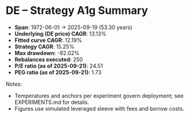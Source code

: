 # DE – Strategy A1g Summary

- **Span**: 1972-06-01 → 2025-09-19 (53.30 years)
- **Underlying (DE price) CAGR**: 13.13%
- **Fitted curve CAGR**: 12.19%
- **Strategy CAGR**: 15.25%
- **Max drawdown**: -92.02%
- **Rebalances executed**: 250
- **P/E ratio (as of 2025-09-21)**: 24.51
- **PEG ratio (as of 2025-09-21)**: 1.73

Notes:

- Temperatures and anchors per experiment govern deployment; see EXPERIMENTS.md for details.
- Figures use simulated leveraged sleeve with fees and borrow costs.

